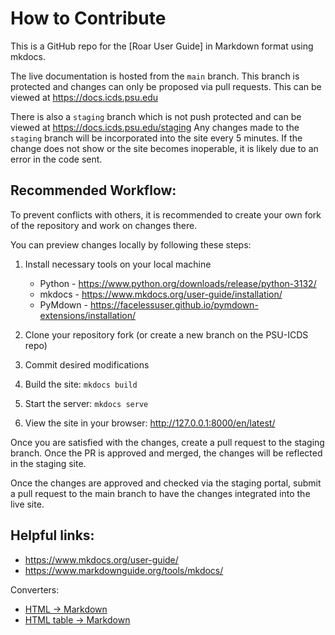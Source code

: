 # How to Contribute

This is a GitHub repo for the [Roar User Guide] in Markdown format using mkdocs.

The live documentation is hosted from the `main` branch. This branch is protected and 
changes can only be proposed via pull requests. This can be viewed at https://docs.icds.psu.edu

There is also a `staging` branch which is not push protected and can be viewed at https://docs.icds.psu.edu/staging
Any changes made to the `staging` branch will be incorporated into the site every 5 minutes. If the change 
does not show or the site becomes inoperable, it is likely due to an error in the code sent.


## Recommended Workflow:

To prevent conflicts with others, it is recommended to create your own fork of the repository and 
work on changes there. 

You can preview changes locally by following these steps:

1. Install necessary tools on your local machine
	- Python - https://www.python.org/downloads/release/python-3132/ 
	- mkdocs - https://www.mkdocs.org/user-guide/installation/
	- PyMdown - https://facelessuser.github.io/pymdown-extensions/installation/

1. Clone your repository fork (or create a new branch on the PSU-ICDS repo)
1. Commit desired modifications
1. Build the site: `mkdocs build`
1. Start the server: `mkdocs serve`
1. View the site in your browser: http://127.0.0.1:8000/en/latest/

Once you are satisfied with the changes, create a pull request to the staging branch. Once the PR is approved and merged, 
the changes will be reflected in the staging site.

Once the changes are approved and checked via the staging portal, submit a pull request to the main branch to have the 
changes integrated into the live site.

## Helpful links:

- https://www.mkdocs.org/user-guide/
- https://www.markdownguide.org/tools/mkdocs/

Converters:
- [HTML -> Markdown](https://www.browserling.com/tools/html-to-markdown)
- [HTML table -> Markdown](https://jmalarcon.github.io/markdowntables/)

[//]:<> (Admonition options: https://squidfunk.github.io/mkdocs-material/reference/admonitions/)
